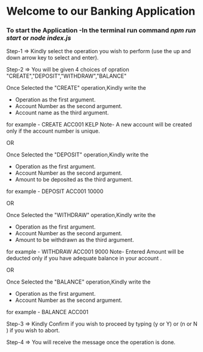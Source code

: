 
# Welcome to our Banking Application

### To start the Application -In the terminal run command    ***npm run start***    or    ***node index.js***

Step-1 => Kindly select the operation you wish to perform (use the up and down arrow key to select and enter).


Step-2 => You will be given 4 choices of opration "CREATE","DEPOSIT","WITHDRAW","BALANCE"

 Once Selected the "CREATE" operation,Kindly write the 
 - Operation as the first argument. 
 - Account Number as the second argument.
 - Account name as the third argument.

 for example - CREATE ACC001 KELP 
Note- A new account will be created only if the account number is unique.
                            
 OR

 Once Selected the "DEPOSIT" operation,Kindly write the 
 - Operation as the first argument. 
 - Account Number as the second argument.
 - Amount to be deposited as the third argument.

 for example - DEPOSIT ACC001 10000

  OR

 Once Selected the "WITHDRAW" operation,Kindly write the 
 - Operation as the first argument. 
 - Account Number as the second argument.
 - Amount to be withdrawn as the third argument.

 for example - WITHDRAW ACC001 9000 
Note- Entered Amount will be deducted only if you have adequate balance in your account .

  OR

 Once Selected the "BALANCE" operation,Kindly write the 
 - Operation as the first argument. 
 - Account Number as the second argument.

 for example - BALANCE ACC001 


Step-3 => Kindly Confirm if you wish to proceed by typing (y or Y) or (n or N ) if you wish to abort.

Step-4 => You will receive the message once the operation is done.



 
